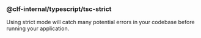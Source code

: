 ### @clf-internal/typescript/tsc-strict

Using strict mode will catch many potential errors in your codebase before running your application.
